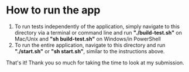 # How to run the app

1) To run tests independently of the application, simply navigate to this directory via a terminal or command line and run **"./build-test.sh"** on Mac/Unix and **"sh build-test.sh"** on Windows/in PowerShell
2) To run the entire application, navigate to this directory and run **"./start.sh"** or **"sh start.sh"**, similar to the instructions above.

That's it! Thank you so much for taking the time to look at my submission.
